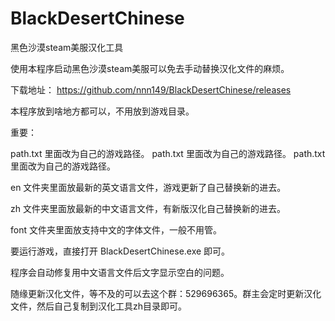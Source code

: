 # BlackDesertChinese
黑色沙漠steam美服汉化工具

使用本程序启动黑色沙漠steam美服可以免去手动替换汉化文件的麻烦。

下载地址：
https://github.com/nnn149/BlackDesertChinese/releases


本程序放到啥地方都可以，不用放到游戏目录。

重要：

path.txt 里面改为自己的游戏路径。
path.txt 里面改为自己的游戏路径。
path.txt 里面改为自己的游戏路径。

en     文件夹里面放最新的英文语言文件，游戏更新了自己替换新的进去。

zh     文件夹里面放最新的中文语言文件，有新版汉化自己替换新的进去。

font  文件夹里面放支持中文的字体文件，一般不用管。


要运行游戏，直接打开  BlackDesertChinese.exe   即可。

程序会自动修复用中文语言文件后文字显示空白的问题。

随缘更新汉化文件，等不及的可以去这个群：529696365。群主会定时更新汉化文件，然后自己复制到汉化工具zh目录即可。